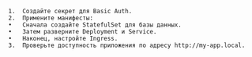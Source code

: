 	1.	Создайте секрет для Basic Auth.
	2.	Примените манифесты:
	•	Сначала создайте StatefulSet для базы данных.
	•	Затем разверните Deployment и Service.
	•	Наконец, настройте Ingress.
	3.	Проверьте доступность приложения по адресу http://my-app.local.

    